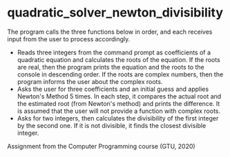 # quadratic_solver_newton_divisibility

The program calls the three functions below in order, and each receives input from the user to process accordingly.

- Reads three integers from the command prompt as coefficients of a quadratic equation and calculates the roots of the equation.
  If the roots are real, then the program prints the equation and the roots to the console in descending order.
  If the roots are complex numbers, then the program informs the user about the complex roots.
- Asks the user for three coefficients and an initial guess and applies Newton's Method 5 times.
  In each step, it compares the actual root and the estimated root (from Newton's method) and prints the difference.
  It is assumed that the user will not provide a function with complex roots.
- Asks for two integers, then calculates the divisibility of the first integer by the second one.
  If it is not divisible, it finds the closest divisible integer.

Assignment from the Computer Programming course (GTU, 2020)
